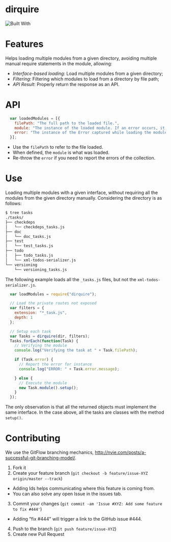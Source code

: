 dirquire
=====================

![Built With](http://img.shields.io/badge/built_with-Gulp-brightgreen.svg)

Features
======

Helps loading multiple modules from a given directory, avoiding multiple manual
require statements in the module, allowing:

* *Interface-based loading*: Load multiple modules from a given directory;
* *Filtering*: Filtering which modules to load from a directory by file path;
* *API Result*: Properly return the response as an API.

API
====

```js
  var loadedModules = [{
    filePath: "The full path to the loaded file.",
    module: "The instance of the loaded module. If an error occurs, it is undefined",
    error: "The instance of the Error captured while loading the module."
  }];
```

* Use the `filePath` to refer to the file loaded.
* When defined, the `module` is what was loaded.
* Re-throw the `error` if you need to report the errors of the collection.

Use
======

Loading multiple modules with a given interface, without requiring all the modules from the
given directory manually. Considering the directory is as follows:

```sh
$ tree tasks
./tasks/
├── checkdeps
│   └── checkdeps_tasks.js
├── doc
│   └── doc_tasks.js
├── test
│   └── test_tasks.js
├── todo
│   ├── todo_tasks.js
│   └── xml-todos-serializer.js
└── versioning
    └── versioning_tasks.js
```

The following example loads all the `_tasks.js` files, but not the `xml-todos-serializer.js`.

```js
  var loadModules = require("dirquire");

  // Load the private routes not exposed
  var filters = {
    extension: "*_task.js",
    depth: 1
  };

  // Setup each task
  var Tasks = dirquire(dir, filters);
  Tasks.forEach(function(Task) {
    // Verifying the module
    console.log("Verifying the task at " + Task.filePath);

    if (Task.error) {
      // Report the error for instance
      console.log("ERROR: " + Task.error.message);

    } else {
      // Execute the module
      new Task.module().setup();
    }
  });
```

The only observation is that all the returned objects must implement the same interface. In the case above,
all the tasks are classes with the method `setup()`.

Contributing
========

We use the GitFlow branching mechanics, http://nvie.com/posts/a-successful-git-branching-model/.

1. Fork it
2. Create your feature branch (`git checkout -b feature/issue-XYZ origin/master --track`)
 * Adding Ids helps communicating where this feature is coming from.
 * You can also solve any open Issue in the issues tab.
3. Commit your changes (`git commit -am 'Issue #XYZ: Add some feature to fix #444'`)
 * Adding "fix #444" will trigger a link to the GitHub issue #444.
4. Push to the branch (`git push feature/issue-XYZ`)
5. Create new Pull Request
